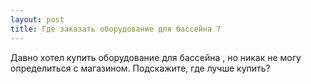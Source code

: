 ```yaml
---
layout: post 
title: Где заказать оборудование для бассейна ? 
--- 
```

Давно хотел купить оборудование для бассейна , но никак не могу определиться с магазином. Подскажите, где лучше купить?